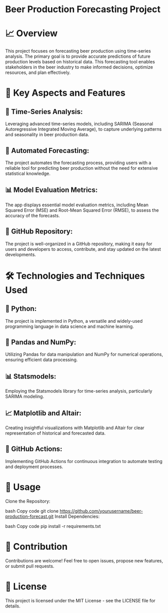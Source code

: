 # Beer Production Forecasting Project
# 📈 Overview
This project focuses on forecasting beer production using time-series analysis. The primary goal is to provide accurate predictions of future production levels based on historical data. This forecasting tool enables stakeholders in the beer industry to make informed decisions, optimize resources, and plan effectively.

# 🚀 Key Aspects and Features
## 🔄 Time-Series Analysis:
Leveraging advanced time-series models, including SARIMA (Seasonal Autoregressive Integrated Moving Average), to capture underlying patterns and seasonality in beer production data.

## 🤖 Automated Forecasting:
The project automates the forecasting process, providing users with a reliable tool for predicting beer production without the need for extensive statistical knowledge.

## 📊 Model Evaluation Metrics:
The app displays essential model evaluation metrics, including Mean Squared Error (MSE) and Root-Mean Squared Error (RMSE), to assess the accuracy of the forecasts.

## 📁 GitHub Repository:
The project is well-organized in a GitHub repository, making it easy for users and developers to access, contribute, and stay updated on the latest developments.

# 🛠️ Technologies and Techniques Used
## 🐍 Python:
The project is implemented in Python, a versatile and widely-used programming language in data science and machine learning.

## 🐼 Pandas and NumPy:
Utilizing Pandas for data manipulation and NumPy for numerical operations, ensuring efficient data processing.

## 📊 Statsmodels:
Employing the Statsmodels library for time-series analysis, particularly SARIMA modeling.

## 📈 Matplotlib and Altair:
Creating insightful visualizations with Matplotlib and Altair for clear representation of historical and forecasted data.

## 🔄 GitHub Actions:
Implementing GitHub Actions for continuous integration to automate testing and deployment processes.

# 📄 Usage
Clone the Repository:

bash
Copy code
git clone https://github.com/yourusername/beer-production-forecast.git
Install Dependencies:

bash
Copy code
pip install -r requirements.txt

# 🤝 Contribution
Contributions are welcome! Feel free to open issues, propose new features, or submit pull requests.

# 📜 License
This project is licensed under the MIT License - see the LICENSE file for details.

